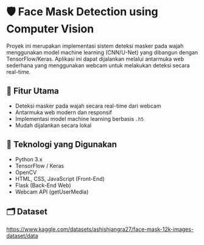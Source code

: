 # 🛡️ Face Mask Detection using Computer Vision

Proyek ini merupakan implementasi sistem deteksi masker pada wajah menggunakan model machine learning (CNN/U-Net) yang dibangun dengan TensorFlow/Keras. Aplikasi ini dapat dijalankan melalui antarmuka web sederhana yang menggunakan webcam untuk melakukan deteksi secara real-time.

## 📸 Fitur Utama

- Deteksi masker pada wajah secara real-time dari webcam
- Antarmuka web modern dan responsif
- Implementasi model machine learning berbasis `.h5`
- Mudah dijalankan secara lokal

## 🧠 Teknologi yang Digunakan

- Python 3.x
- TensorFlow / Keras
- OpenCV
- HTML, CSS, JavaScript (Front-End)
- Flask (Back-End Web)
- Webcam API (getUserMedia)

## 🗂️ Dataset
https://www.kaggle.com/datasets/ashishjangra27/face-mask-12k-images-dataset/data

